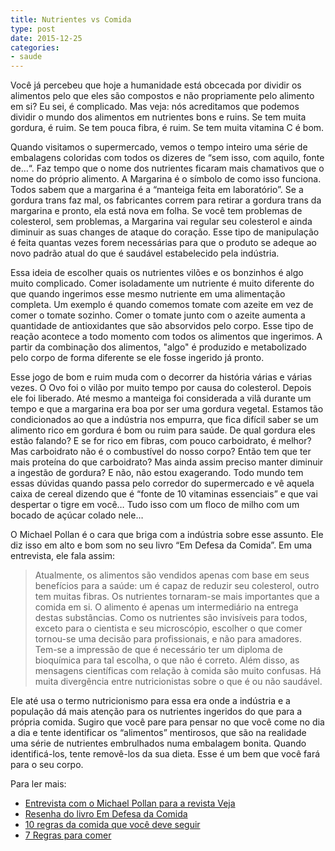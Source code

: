 ```yaml
---
title: Nutrientes vs Comida
type: post
date: 2015-12-25
categories:
- saude
---
```


Você já percebeu que hoje a humanidade está obcecada por dividir os alimentos pelo que eles são compostos e não propriamente pelo alimento em si? Eu sei, é complicado. Mas veja: nós acreditamos que podemos dividir o mundo dos alimentos em nutrientes bons e ruins. Se tem muita gordura, é ruim. Se tem pouca fibra, é ruim. Se tem muita vitamina C é bom.

Quando visitamos o supermercado, vemos o tempo inteiro uma série de embalagens coloridas com todos os dizeres de “sem isso, com aquilo, fonte de…“. Faz tempo que o nome dos nutrientes ficaram mais chamativos que o nome do próprio alimento. A Margarina é o símbolo de como isso funciona. Todos sabem que a margarina é a “manteiga feita em laboratório”. Se a gordura trans faz mal, os fabricantes correm para retirar a gordura trans da margarina e pronto, ela está nova em folha. Se você tem problemas de colesterol, sem problemas, a Margarina vai regular seu colesterol e ainda diminuir as suas changes de ataque do coração. Esse tipo de manipulação é feita quantas vezes forem necessárias para que o produto se adeque ao novo padrão atual do que é saudável estabelecido pela indústria.

Essa ideia de escolher quais os nutrientes vilões e os bonzinhos é algo muito complicado. Comer isoladamente um nutriente é muito diferente do que quando ingerimos esse mesmo nutriente em uma alimentação completa. Um exemplo é quando comemos tomate com azeite em vez de comer o tomate sozinho. Comer o tomate junto com o azeite aumenta a quantidade de antioxidantes que são absorvidos pelo corpo. Esse tipo de reação acontece a todo momento com todos os alimentos que ingerimos. A partir da combinação dos alimentos, "algo" é produzido e metabolizado pelo corpo de forma diferente se ele fosse ingerido já pronto.

Esse jogo de bom e ruim muda com o decorrer da história várias e várias vezes. O Ovo foi o vilão por muito tempo por causa do colesterol. Depois ele foi liberado. Até mesmo a manteiga foi considerada a vilã durante um tempo e que a margarina era boa por ser uma gordura vegetal. Estamos tão condicionados ao que a indústria nos empurra, que fica difícil saber se um alimento rico em gordura é bom ou ruim para saúde. De qual gordura eles estão falando? E se for rico em fibras, com pouco carboidrato, é melhor? Mas carboidrato não é o combustível do nosso corpo? Então tem que ter mais proteína do que carboidrato? Mas ainda assim preciso manter diminuir a ingestão de gordura? E não, não estou exagerando. Todo mundo tem essas dúvidas quando passa pelo corredor do supermercado e vê aquela caixa de cereal dizendo que é “fonte de 10 vitaminas essenciais” e que vai despertar o tigre em você… Tudo isso com um floco de milho com um bocado de açúcar colado nele…

O Michael Pollan é o cara que briga com a indústria sobre esse assunto. Ele diz isso em alto e bom som no seu livro “Em Defesa da Comida”. Em uma entrevista, ele fala assim:

> Atualmente, os alimentos são vendidos apenas com base em seus benefícios para a saúde: um é capaz de reduzir seu colesterol, outro tem muitas fibras. Os nutrientes tornaram-se mais importantes que a comida em si. O alimento é apenas um intermediário na entrega destas substâncias. Como os nutrientes são invisíveis para todos, exceto para o cientista e seu microscópio, escolher o que comer tornou-se uma decisão para profissionais, e não para amadores. Tem-se a impressão de que é necessário ter um diploma de bioquímica para tal escolha, o que não é correto. Além disso, as mensagens científicas com relação à comida são muito confusas. Há muita divergência entre nutricionistas sobre o que é ou não saudável.

Ele até usa o termo nutricionismo para essa era onde a indústria e a população dá mais atenção para os nutrientes ingeridos do que para a própria comida. Sugiro que você pare para pensar no que você come no dia a dia e tente identificar os “alimentos” mentirosos, que são na realidade uma série de nutrientes embrulhados numa embalagem bonita. Quando identificá-los, tente removê-los da sua dieta. Esse é um bem que você fará para o seu corpo.

Para ler mais:
- [Entrevista com o Michael Pollan para a revista Veja](http://veja.abril.com.br/idade/exclusivo/300408/especial_entrevista.html)
- [Resenha do livro Em Defesa da Comida](http://pratofundo.com/2374/resenha-em-defesa-comida-michael-pollan/)
- [10 regras da comida que você deve seguir](http://www.eatingwell.com/food_news_origins/food_news/10_food_rules_you_should_follow)
- [7 Regras para comer](http://www.webmd.com/food-recipes/20090323/7-rules-for-eating)
